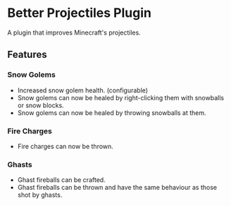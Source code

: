# Better Projectiles Plugin

A plugin that improves Minecraft's projectiles.

## Features

### Snow Golems

- Increased snow golem health. (configurable)
- Snow golems can now be healed by right-clicking them with snowballs or snow blocks.
- Snow golems can now be healed by throwing snowballs at them.

### Fire Charges

- Fire charges can now be thrown.

### Ghasts

- Ghast fireballs can be crafted.
- Ghast fireballs can be thrown and have the same behaviour as those shot by ghasts.
